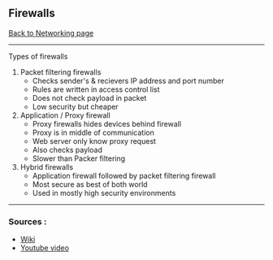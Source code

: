 ## Firewalls
[Back to Networking page](Networking)
- --
Types of firewalls
1. Packet filtering firewalls
	- Checks sender's & recievers IP address and port number
	- Rules are written in access control list
	- Does not check payload in packet
	-  Low security but cheaper
2. Application / Proxy firewall
	- Proxy firewalls hides devices behind firewall
	- Proxy is in middle of communication
	- Web server only know proxy request
	- Also checks payload
	- Slower than Packer filtering
3. Hybrid firewalls
	- Application firewall followed by packet filtering firewall
	- Most secure as best of both world
	- Used in mostly high security environments 

- --
### Sources :
- [Wiki](https://en.wikipedia.org/wiki/Firewall_(computing))
- [Youtube video](https://youtu.be/aUPoA3MSajU)
